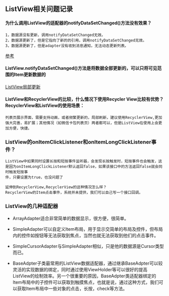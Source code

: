 ## ListView相关问题记录

#### 为什么调用ListView的适配器的notifyDataSetChanged()方法没有效果？ 
	1，数据源没有更新，调用notifyDataSetChanged无效。
	2，数据源更新了，但是它指向了新的的引用，调用notifyDataSetChanged无效。
	3，数据源更新了，但是adapter没有收到消息通知，无法动态更新列表。

[参考](http://www.chongchonggou.com/g_68521422.html)

#### ListView.notifyDataSetChanged()方法是将数据全部更新的，可以只将可见范围的Item更新数据的 

[ListView局部更新](http://www.10tiao.com/html/330/201701/2653578459/2.html)

#### ListView和RecyclerView的比较，什么情况下使用Recycler View比较有优势？RecyclerView和ListView的使用场景：
	
	列表页展示界面，需要支持动画，或者频繁更新的，局部刷新，建议使用RecyclerView,更加强大完善，易扩展；其他情况（如微信卡包列表页）两者都可以，但是ListView在使用上会更加方便，快捷。

### ListView的onItemClickListener和onItemLongClickListener事件？
	ListView中如果同时设置长按和短按事件监听器，会发现长按触发时，短按事件也会触发，这是因为onItemLongClickListener默认返回false，如果该接口中的方法返回false就会同时触发短按事
	件，只要设置为true，也没问题了

	延伸到RecyclerView,RecyclerView的这种情况怎么样？	
	RecyclerView的Item点击事件，系统并未提供，我们可以自己写一个接口回调。

### ListView的几种适配器
- ArrayAdapter适合非常简单的数据显示，很方便，很简单。

- SimpleAdapter可以自定义Item布局，用于显示交简单的布局及控件，但布局内的控件如按钮等无法获取到焦点，当然也就无法获取到他们的点击事件。

- SimpleCursorAdapter与SimpleAdapter相似，只是他的数据源是Cursor类型而已。

- BaseAdpter子类最常用的ListView数据适配器，通过继承BaseAdpter可以较灵活的实现数据的绑定，同时通过使用ViewHolder等可以很好的提高ListView的绘制效率。另一个很重要的原因，BaseAdpter类适配器绑定的Item布局中的子控件可以获取到触摸焦点，也就是说，通过这种方式，我们可以获取Item布局中一些对象的点击，长按，check等方法。